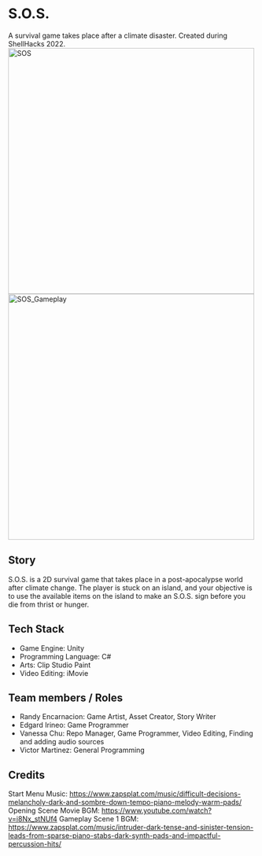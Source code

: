 # S.O.S.
A survival game takes place after a climate disaster. Created during ShellHacks 2022.
<img width="500" alt="SOS" src="https://user-images.githubusercontent.com/10492258/189563137-2153e891-4cd4-42d2-a62a-2afa36c3e4d1.png">
<img width="500" alt="SOS_Gameplay" src="https://user-images.githubusercontent.com/10492258/189563277-bb23da67-dfce-4ae6-8972-0b6281a58629.png">

## Story
S.O.S. is a 2D survival game that takes place in a post-apocalypse world after climate change. The player is stuck on an island, and your objective is to use the available items on the island to make an S.O.S. sign before you die from thrist or hunger.

## Tech Stack
- Game Engine: Unity
- Programming Language: C#
- Arts: Clip Studio Paint
- Video Editing: iMovie

## Team members / Roles
- Randy Encarnacion: Game Artist, Asset Creator, Story Writer
- Edgard Irineo: Game Programmer
- Vanessa Chu: Repo Manager, Game Programmer, Video Editing, Finding and adding audio sources
- Victor Martinez: General Programming

## Credits
Start Menu Music: https://www.zapsplat.com/music/difficult-decisions-melancholy-dark-and-sombre-down-tempo-piano-melody-warm-pads/
Opening Scene Movie BGM: https://www.youtube.com/watch?v=i8Nx_stNUf4
Gameplay Scene 1 BGM: https://www.zapsplat.com/music/intruder-dark-tense-and-sinister-tension-leads-from-sparse-piano-stabs-dark-synth-pads-and-impactful-percussion-hits/
